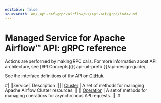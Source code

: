 ```yaml
---
editable: false
sourcePath: en/_api-ref-grpc/airflow/v1/api-ref/grpc/index.md
---
```


# Managed Service for Apache Airflow™ API: gRPC reference

Actions are performed by making RPC calls. For more information about API architecture, see [API Concepts]({{ api-url-prefix }}/api-design-guide/).

See the interface definitions of the API on [GitHub](https://github.com/yandex-cloud/cloudapi).

#|
||Service | Description ||
|| [Cluster](Cluster/index.md) | A set of methods for managing Apache Airflow Cluster resources. ||
|| [Operation](Operation/index.md) | A set of methods for managing operations for asynchronous API requests. ||
|#